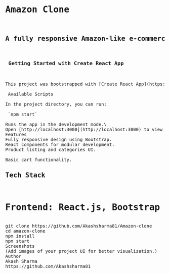 <pre>
<h1>Amazon Clone</h1>
<h2>A fully responsive Amazon-like e-commerce frontend built using React and Bootstrap.</h2>
<h3> Getting Started with Create React App</h3>

<a>This project was bootstrapped with [Create React App](https://github.com/facebook/create-react-app).</a>

 Available Scripts

In the project directory, you can run:

 `npm start`

Runs the app in the development mode.\
Open [http://localhost:3000](http://localhost:3000) to view it in your browser.
Features
Fully responsive design using Bootstrap.
React components for modular development.
Product listing and categories UI.<br>
Basic cart functionality.
<h2>Tech Stack</h2>
<h1>Frontend: React.js, Bootstrap</h1>
<a>git clone https://github.com/Akashsharma81/Amazon-clone</a>
cd amazon-clone
npm install
npm start
Screenshots
(Add images of your project UI for better visualization.)
Author
Akash Sharma
<a>https://github.com/Akashsharma81</a>
</pre>
